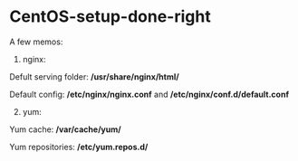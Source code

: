CentOS-setup-done-right
=======================

A few memos:

1. nginx:

Defult serving folder: **/usr/share/nginx/html/**

Default config: **/etc/nginx/nginx.conf** and **/etc/nginx/conf.d/default.conf**

2. yum:

Yum cache:  **/var/cache/yum/**

Yum repositories: **/etc/yum.repos.d/**
